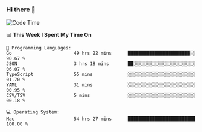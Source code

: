 ### Hi there 👋

<!--
**CrazyCollin/crazycollin** is a ✨ _special_ ✨ repository because its `README.md` (this file) appears on your GitHub profile.

Here are some ideas to get you started:

- 🔭 I’m currently working on ...
- 🌱 I’m currently learning ...
- 👯 I’m looking to collaborate on ...
- 🤔 I’m looking for help with ...
- 💬 Ask me about ...
- 📫 How to reach me: ...
- 😄 Pronouns: ...
- ⚡ Fun fact: ...
-->

<!--START_SECTION:waka-->
![Code Time](http://img.shields.io/badge/Code%20Time-3%2C586%20hrs%2012%20mins-blue)

📊 **This Week I Spent My Time On** 

```text
💬 Programming Languages: 
Go                       49 hrs 22 mins      ███████████████████████░░   90.67 % 
JSON                     3 hrs 18 mins       ██░░░░░░░░░░░░░░░░░░░░░░░   06.07 % 
TypeScript               55 mins             ░░░░░░░░░░░░░░░░░░░░░░░░░   01.70 % 
YAML                     31 mins             ░░░░░░░░░░░░░░░░░░░░░░░░░   00.95 % 
CSV/TSV                  5 mins              ░░░░░░░░░░░░░░░░░░░░░░░░░   00.18 % 

💻 Operating System: 
Mac                      54 hrs 27 mins      █████████████████████████   100.00 % 
```


<!--END_SECTION:waka-->
